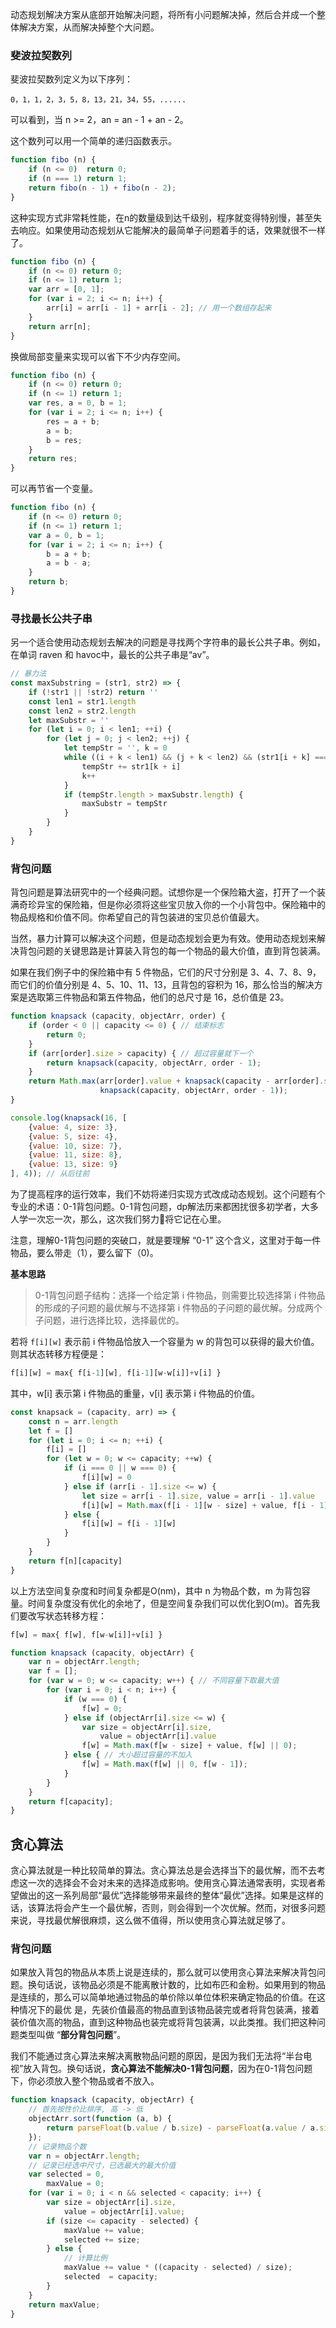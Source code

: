 动态规划解决方案从底部开始解决问题，将所有小问题解决掉，然后合并成一个整体解决方案，从而解决掉整个大问题。

### 斐波拉契数列

斐波拉契数列定义为以下序列：

```
0，1，1，2，3，5，8，13，21，34，55，......
```

可以看到，当 n >= 2，an = an - 1 + an - 2。

这个数列可以用一个简单的递归函数表示。

```javascript
function fibo (n) {
    if (n <= 0)  return 0;
    if (n === 1) return 1;
    return fibo(n - 1) + fibo(n - 2);
}
```

这种实现方式非常耗性能，在n的数量级到达千级别，程序就变得特别慢，甚至失去响应。如果使用动态规划从它能解决的最简单子问题着手的话，效果就很不一样了。

```javascript
function fibo (n) {
    if (n <= 0) return 0;
    if (n <= 1) return 1;
    var arr = [0, 1];
    for (var i = 2; i <= n; i++) {
        arr[i] = arr[i - 1] + arr[i - 2]; // 用一个数组存起来
    }
    return arr[n];
}
```

换做局部变量来实现可以省下不少内存空间。

```javascript
function fibo (n) {
    if (n <= 0) return 0;
    if (n <= 1) return 1;
    var res, a = 0, b = 1;
    for (var i = 2; i <= n; i++) {
        res = a + b;
        a = b;
        b = res;
    }
    return res;
}
```

可以再节省一个变量。

```javascript
function fibo (n) {
    if (n <= 0) return 0;
    if (n <= 1) return 1;
    var a = 0, b = 1;
    for (var i = 2; i <= n; i++) {
        b = a + b;
        a = b - a;
    }
    return b;
}
```

### 寻找最长公共子串

另一个适合使用动态规划去解决的问题是寻找两个字符串的最长公共子串。例如，在单词 raven 和 havoc中，最长的公共子串是“av”。

```javascript
// 暴力法
const maxSubstring = (str1, str2) => {
    if (!str1 || !str2) return ''
    const len1 = str1.length
    const len2 = str2.length
    let maxSubstr = ''
    for (let i = 0; i < len1; ++i) {
        for (let j = 0; j < len2; ++j) {
            let tempStr = '', k = 0
            while ((i + k < len1) && (j + k < len2) && (str1[i + k] === str2[j + k])) {
                tempStr += str1[k + i]
                k++
            }
            if (tempStr.length > maxSubstr.length) {
                maxSubstr = tempStr
            }
        }
    }
}
```

### 背包问题

背包问题是算法研究中的一个经典问题。试想你是一个保险箱大盗，打开了一个装满奇珍异宝的保险箱，但是你必须将这些宝贝放入你的一个小背包中。保险箱中的物品规格和价值不同。你希望自己的背包装进的宝贝总价值最大。

当然，暴力计算可以解决这个问题，但是动态规划会更为有效。使用动态规划来解决背包问题的关键思路是计算装入背包的每一个物品的最大价值，直到背包装满。

如果在我们例子中的保险箱中有 5 件物品，它们的尺寸分别是 3、4、7、8、9，而它们的价值分别是 4、5、10、11、13，且背包的容积为 16，那么恰当的解决方案是选取第三件物品和第五件物品，他们的总尺寸是 16，总价值是 23。

```javascript
function knapsack (capacity, objectArr, order) {
    if (order < 0 || capacity <= 0) { // 结束标志
        return 0;
    }
    if (arr[order].size > capacity) { // 超过容量就下一个
        return knapsack(capacity, objectArr, order - 1);
    }
    return Math.max(arr[order].value + knapsack(capacity - arr[order].size, objectArr, order - 1),
                    knapsack(capacity, objectArr, order - 1));
}

console.log(knapsack(16, [
    {value: 4, size: 3},
    {value: 5, size: 4},
    {value: 10, size: 7},
    {value: 11, size: 8},
    {value: 13, size: 9}
], 4)); // 从后往前
```

为了提高程序的运行效率，我们不妨将递归实现方式改成动态规划。这个问题有个专业的术语：0-1背包问题。0-1背包问题，dp解法历来都困扰很多初学者，大多人学一次忘一次，那么，这次我们努力💪将它记在心里。

注意，理解0-1背包问题的突破口，就是要理解 “0-1” 这个含义，这里对于每一件物品，要么带走（1），要么留下（0)。

**基本思路**

> 0-1背包问题子结构：选择一个给定第 i 件物品，则需要比较选择第 i 件物品的形成的子问题的最优解与不选择第 i 件物品的子问题的最优解。分成两个子问题，进行选择比较，选择最优的。

若将 `f[i][w]` 表示前 i 件物品恰放入一个容量为 w 的背包可以获得的最大价值。则其状态转移方程便是：

```javascript
f[i][w] = max{ f[i-1][w], f[i-1][w-w[i]]+v[i] }
```

其中，w[i] 表示第 i 件物品的重量，v[i] 表示第 i 件物品的价值。

```javascript
const knapsack = (capacity, arr) => {
    const n = arr.length
    let f = []
    for (let i = 0; i <= n; ++i) {
        f[i] = []
        for (let w = 0; w <= capacity; ++w) {
            if (i === 0 || w === 0) {
                f[i][w] = 0
            } else if (arr[i - 1].size <= w) {
                let size = arr[i - 1].size, value = arr[i - 1].value
                f[i][w] = Math.max(f[i - 1][w - size] + value, f[i - 1][w])
            } else {
                f[i][w] = f[i - 1][w]
            }
        }
    }
    return f[n][capacity]
}
```

以上方法空间复杂度和时间复杂都是O(nm)，其中 n 为物品个数，m 为背包容量。时间复杂度没有优化的余地了，但是空间复杂我们可以优化到O(m)。首先我们要改写状态转移方程：

```javascript
f[w] = max{ f[w], f[w-w[i]]+v[i] }
```

```javascript
function knapsack (capacity, objectArr) {
    var n = objectArr.length;
    var f = [];
    for (var w = 0; w <= capacity; w++) { // 不同容量下取最大值
        for (var i = 0; i < n; i++) {
            if (w === 0) {
                f[w] = 0;
            } else if (objectArr[i].size <= w) {
                var size = objectArr[i].size,
                    value = objectArr[i].value
                f[w] = Math.max(f[w - size] + value, f[w] || 0);
            } else { // 大小超过容量的不加入
                f[w] = Math.max(f[w] || 0, f[w - 1]);
            }
        }
    }
    return f[capacity];
}
```

## 贪心算法

贪心算法就是一种比较简单的算法。贪心算法总是会选择当下的最优解，而不去考虑这一次的选择会不会对未来的选择造成影响。使用贪心算法通常表明，实现者希望做出的这一系列局部“最优”选择能够带来最终的整体“最优”选择。如果是这样的话，该算法将会产生一个最优解，否则，则会得到一个次优解。然而，对很多问题来说，寻找最优解很麻烦，这么做不值得，所以使用贪心算法就足够了。

### 背包问题

如果放入背包的物品从本质上说是连续的，那么就可以使用贪心算法来解决背包问题。换句话说，该物品必须是不能离散计数的，比如布匹和金粉。如果用到的物品是连续的，那么可以简单地通过物品的单价除以单位体积来确定物品的价值。在这种情况下的最优 是，先装价值最高的物品直到该物品装完或者将背包装满，接着装价值次高的物品，直到这种物品也装完或将背包装满，以此类推。我们把这种问题类型叫做 “**部分背包问题**”。

我们不能通过贪心算法来解决离散物品问题的原因，是因为我们无法将“半台电视”放入背包。换句话说，**贪心算法不能解决0-1背包问题**，因为在0-1背包问题下，你必须放入整个物品或者不放入。

```javascript
function knapsack (capacity, objectArr) {
    // 首先按性价比排序, 高 -> 低
    objectArr.sort(function (a, b) {
        return parseFloat(b.value / b.size) - parseFloat(a.value / a.size);
    });
    // 记录物品个数
    var n = objectArr.length;
    // 记录已经选中尺寸，已选最大的最大价值
    var selected = 0,
        maxValue = 0;
    for (var i = 0; i < n && selected < capacity; i++) {
        var size = objectArr[i].size,
            value = objectArr[i].value;
        if (size <= capacity - selected) {
            maxValue += value;
            selected += size;
        } else {
            // 计算比例
            maxValue += value * ((capacity - selected) / size);
            selected  = capacity;
        }
    }
    return maxValue;
}
```

